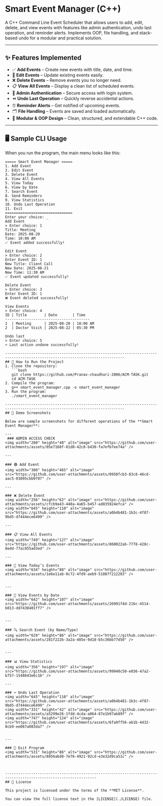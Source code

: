 # Smart Event Manager (C++)

A C++ Command Line Event Scheduler that allows users to add, edit, delete, and view events with features like admin authentication, undo last operation, and reminder alerts. Implements OOP, file handling, and stack-based undo for a modular and practical solution.

-----------------------------------------------------------------------------------------------------------------------------
## ✨ Features Implemented
- ✅ **Add Events** – Create new events with title, date, and time.  
- 📝 **Edit Events** – Update existing events easily.  
- ❌ **Delete Events** – Remove events you no longer need.  
- 📋 **View All Events** – Display a clean list of scheduled events.  
- 🔐 **Admin Authentication** – Secure access with login system.  
- ⏪ **Undo Last Operation** – Quickly reverse accidental actions.  
- ⏰ **Reminder Alerts** – Get notified of upcoming events.  
- 🗂️ **File Handling** – Events are saved and loaded automatically.  
- 🧩 **Modular & OOP Design** – Clean, structured, and extendable C++ code.  

-----------------------------------------------------------------------------------------------------------------------------
## 🖥️ Sample CLI Usage  
When you run the program, the main menu looks like this:  

```text
===== Smart Event Manager =====
1. Add Event
2. Edit Event
3. Delete Event
4. View All Events
5. View Today
6. View by Date
7. Search Event
8. Send Reminders
9. View Statistics
10. Undo Last Operation
11. Exit
===============================
Enter your choice: _
Add Event
> Enter choice: 1  
Title: Meeting  
Date: 2025-08-20  
Time: 10:00 AM  
✅ Event added successfully!

Edit Event
> Enter choice: 2  
Enter Event ID: 1  
New Title: Client Call  
New Date: 2025-08-21  
New Time: 11:30 AM  
✅ Event updated successfully!

Delete Event
> Enter choice: 3  
Enter Event ID: 1  
❌ Event deleted successfully!

View Events
> Enter choice: 4  
ID | Title        | Date       | Time  
---------------------------------------  
1  | Meeting      | 2025-08-20 | 10:00 AM  
2  | Doctor Visit | 2025-08-22 | 05:30 PM  

Undo last
> Enter choice: 5  
↩️ Last action undone successfully!

-----------------------------------------------------------------------------------------------------------------------------
## 🚀 How to Run the Project
1. Clone the repository:
   ```bash
   git clone https://github.com/Pranav-chaudhari-2006/ACM-TASK.git
   cd ACM-TASK
2. Compile the program:
   g++ smart_event_manager.cpp -o smart_event_manager
3. Run the program:
   ./smart_event_manager

-----------------------------------------------------------------------------------------------------------------------------
## 📸 Demo Screenshots  

Below are sample screenshots for different operations of the **Smart Event Manager**:  

---
 ### ADMIN ACCESS CHECK
<img width="280" height="48" alt="image" src="https://github.com/user-attachments/assets/05e7168f-81d0-42c8-b430-fa7efb7ee74a" />

---

### 🟢 Add Event  
<img width="380" height="465" alt="image" src="https://github.com/user-attachments/assets/0958fcb3-83c8-46cd-aac5-03895cbb9707" />
 
---

### ❌ Delete Event  
<img width="256" height="62" alt="image" src="https://github.com/user-attachments/assets/cfcb9a43-448a-4a65-b457-ad835924efca" />
<img width="645" height="110" alt="image" src="https://github.com/user-attachments/assets/a0b4b481-1b3c-4f87-9bd5-d7444ece6499" />
  
---

### 📋 View All Events  
<img width="749" height="127" alt="image" src="https://github.com/user-attachments/assets/860022ab-7778-428c-8edd-77ac855ad3ed" />
  
---

### 📅 View Today’s Events  
<img width="634" height="88" alt="image" src="https://github.com/user-attachments/assets/1e6e11ab-0c72-4fd9-aeb9-51887f212283" />


---

### 📆 View Events by Date  
<img width="642" height="107" alt="image" src="https://github.com/user-attachments/assets/26991f4d-216c-4514-b013-dd7430401ff7" />
 

---

### 🔍 Search Event (by Name/Type)  
<img width="629" height="86" alt="image" src="https://github.com/user-attachments/assets/281f222b-3a2a-485e-9d18-b5c36bb77d50" />
 

---

### 📊 View Statistics  
<img width="356" height="197" alt="image" src="https://github.com/user-attachments/assets/99940c50-e036-47a2-b757-1548643e6c1b" />

---

### ↩️ Undo Last Operation  
<img width="645" height="110" alt="image" src="https://github.com/user-attachments/assets/a0b4b481-1b3c-4f87-9bd5-d7444ece6499" />
<img width="331" height="42" alt="image" src="https://github.com/user-attachments/assets/a5299e26-1fdd-4cda-a864-87e1b97ab89f" />
<img width="747" height="124" alt="image" src="https://github.com/user-attachments/assets/6fa9ff56-ab1b-4432-8cb9-ee067a083da7" />


---

### 🚪 Exit Program  
<img width="531" height="86" alt="image" src="https://github.com/user-attachments/assets/8856abd8-7e76-4921-92cd-e3e32d9ca51c" />



----------------------------------------------------------------------------------------------------------------
## 📜 License  

This project is licensed under the terms of the **MIT License**.  

You can view the full license text in the [LICENSE](./LICENSE) file.  
